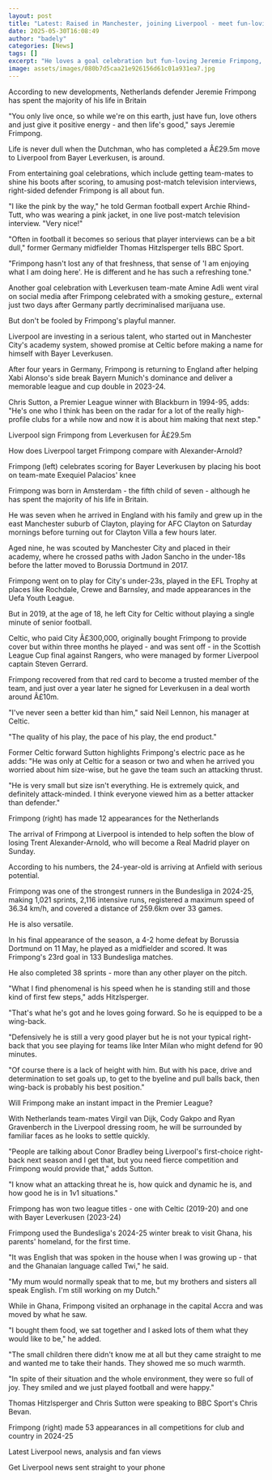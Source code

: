 ```yaml
---
layout: post
title: "Latest: Raised in Manchester, joining Liverpool - meet fun-loving Frimpong"
date: 2025-05-30T16:08:49
author: "badely"
categories: [News]
tags: []
excerpt: "He loves a goal celebration but fun-loving Jeremie Frimpong, who is joining champions Liverpool, is deadly serious when it comes to his football."
image: assets/images/080b7d5caa21e926156d61c01a931ea7.jpg
---
```


According to new developments, Netherlands defender Jeremie Frimpong has spent the majority of his life in Britain

"You only live once, so while we're on this earth, just have fun, love others and just give it positive energy - and then life's good," says Jeremie Frimpong.

Life is never dull when the Dutchman, who has completed a Â£29.5m move to Liverpool from Bayer Leverkusen, is around.

From entertaining goal celebrations, which include getting team-mates to shine his boots after scoring, to amusing post-match television interviews, right-sided defender Frimpong is all about fun.

"I like the pink by the way," he told German football expert Archie Rhind-Tutt, who was wearing a pink jacket, in one live post-match television interview. "Very nice!"

"Often in football it becomes so serious that player interviews can be a bit dull," former Germany midfielder Thomas Hitzlsperger tells BBC Sport.

"Frimpong hasn't lost any of that freshness, that sense of 'I am enjoying what I am doing here'. He is different and he has such a refreshing tone." 

Another goal celebration with Leverkusen team-mate Amine Adli went viral on social media after Frimpong celebrated with a smoking gesture,, external just two days after Germany partly decriminalised marijuana use.

But don't be fooled by Frimpong's playful manner.

Liverpool are investing in a serious talent, who started out in Manchester City's academy system, showed promise at Celtic before making a name for himself with Bayer Leverkusen. 

After four years in Germany, Frimpong is returning to England after helping Xabi Alonso's side break Bayern Munich's dominance and deliver a memorable league and cup double in 2023-24.

Chris Sutton, a Premier League winner with Blackburn in 1994-95, adds: "He's one who I think has been on the radar for a lot of the really high-profile clubs for a while now and now it is about him making that next step."

Liverpool sign Frimpong from Leverkusen for Â£29.5m

How does Liverpool target Frimpong compare with Alexander-Arnold?

Frimpong (left) celebrates scoring for Bayer Leverkusen by placing his boot on team-mate Exequiel Palacios' knee

Frimpong was born in Amsterdam - the fifth child of seven - although he has spent the majority of his life in Britain.

He was seven when he arrived in England with his family and grew up in the east Manchester suburb of Clayton, playing for AFC Clayton on Saturday mornings before turning out for Clayton Villa a few hours later. 

Aged nine, he was scouted by Manchester City and placed in their academy, where he crossed paths with Jadon Sancho in the under-18s before the latter moved to Borussia Dortmund in 2017. 

Frimpong went on to play for City's under-23s, played in the EFL Trophy at places like Rochdale, Crewe and Barnsley, and made appearances in the Uefa Youth League.

But in 2019, at the age of 18, he left City for Celtic without playing a single minute of senior football. 

Celtic, who paid City Â£300,000, originally bought Frimpong to provide cover but within three months he played - and was sent off - in the Scottish League Cup final against Rangers, who were managed by former Liverpool captain Steven Gerrard.

Frimpong recovered from that red card to become a trusted member of the team, and just over a year later he signed for Leverkusen in a deal worth around Â£10m.

"I've never seen a better kid than him," said Neil Lennon, his manager at Celtic.

"The quality of his play, the pace of his play, the end product."

Former Celtic forward Sutton highlights Frimpong's electric pace as he adds: "He was only at Celtic for a season or two and when he arrived you worried about him size-wise, but he gave the team such an attacking thrust.

"He is very small but size isn't everything. He is extremely quick, and definitely attack-minded. I think everyone viewed him as a better attacker than defender."

Frimpong (right) has made 12 appearances for the Netherlands

The arrival of Frimpong at Liverpool is intended to help soften the blow of losing Trent Alexander-Arnold, who will become a Real Madrid player on Sunday.

According to his numbers, the 24-year-old is arriving at Anfield with serious potential.

Frimpong was one of the strongest runners in the Bundesliga in 2024-25, making 1,021 sprints, 2,116 intensive runs, registered a maximum speed of 36.34 km/h, and covered a distance of 259.6km over 33 games.

He is also versatile.

In his final appearance of the season, a 4-2 home defeat by Borussia Dortmund on 11 May, he played as a midfielder and scored. It was Frimpong's 23rd goal in 133 Bundesliga matches.

He also completed 38 sprints - more than any other player on the pitch.  

"What I find phenomenal is his speed when he is standing still and those kind of first few steps," adds Hitzlsperger.

"That's what he's got and he loves going forward. So he is equipped to be a wing-back. 

"Defensively he is still a very good player but he is not your typical right-back that you see playing for teams like Inter Milan who might defend for 90 minutes.

"Of course there is a lack of height with him. But with his pace, drive and determination to set goals up, to get to the byeline and pull balls back, then wing-back is probably his best position."

Will Frimpong make an instant impact in the Premier League?

With Netherlands team-mates Virgil van Dijk, Cody Gakpo and Ryan Gravenberch in the Liverpool dressing room, he will be surrounded by familiar faces as he looks to settle quickly.

"People are talking about Conor Bradley being Liverpool's first-choice right-back next season and I get that, but you need fierce competition and Frimpong would provide that," adds Sutton.

"I know what an attacking threat he is, how quick and dynamic he is, and how good he is in 1v1 situations."

Frimpong has won two league titles - one with Celtic (2019-20) and one with Bayer Leverkusen (2023-24)

Frimpong used the Bundesliga's 2024-25 winter break to visit Ghana, his parents' homeland, for the first time.

"It was English that was spoken in the house when I was growing up - that and the Ghanaian language called Twi," he said. 

"My mum would normally speak that to me, but my brothers and sisters all speak English. I'm still working on my Dutch."

While in Ghana, Frimpong visited an orphanage in the capital Accra and was moved by what he saw.

"I bought them food, we sat together and I asked lots of them what they would like to be," he added. 

"The small children there didn't know me at all but they came straight to me and wanted me to take their hands. They showed me so much warmth. 

"In spite of their situation and the whole environment, they were so full of joy. They smiled and we just played football and were happy."

Thomas Hitzlsperger and Chris Sutton were speaking to BBC Sport's Chris Bevan.

Frimpong (right) made 53 appearances in all competitions for club and country in 2024-25

Latest Liverpool news, analysis and fan views

Get Liverpool news sent straight to your phone

